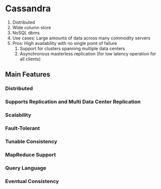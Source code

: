 # Cassandra #
1. Distributed
2. Wide column store
3. NoSQL dbms
4. Use cases: Large amounts of data across many commodity servers
5. Pros: High availability with no single point of failure
	1. Support for clusters spanning multiple data centers
	2. Asynchronous masterless replication (for low latency operation for all clients)

## Main Features ##
### Distributed ###
### Supports Replication and Multi Data Center Replication ###
### Scalability ###
### Fault-Tolerant ###
### Tunable Consistency ###
### MapReduce Support ###
### Query Language ###
### Eventual Consistency ###